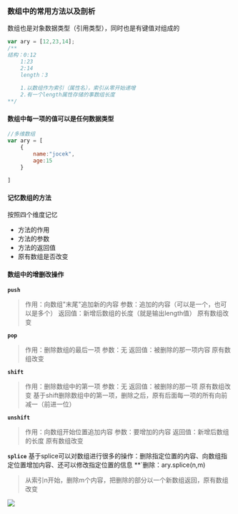 ### 数组中的常用方法以及剖析

数组也是对象数据类型（引用类型），同时也是有键值对组成的

 ```javascript
 var ary = [12,23,14];
 /**
 结构：0:12
   	 1:23
 	 2:14
 	 length：3
 	 
 	 1.以数组作为索引（属性名），索引从零开始递增
 	 2.有一个length属性存储的事数组长度
 **/
 ```
#### 数组中每一项的值可以是任何数据类型

```javascript
//多维数组
var ary = [
    {
        name:"jocek",
        age:15
    }
    
]
```

#### 记忆数组的方法

按照四个维度记忆

- 方法的作用
- 方法的参数
- 方法的返回值
- 原有数组是否改变

#### 数组中的增删改操作

**`push`**
> 作用：向数组"末尾"追加新的内容
> 参数：追加的内容（可以是一个，也可以是多个）
> 返回值：新增后数组的长度（就是输出length值）
> 原有数组改变

**`pop`**
> 作用：删除数组的最后一项 
> 参数：无
> 返回值：被删除的那一项内容
> 原有数组改变

**`shift`**
> 作用：删除数组中的第一项
> 参数：无
> 返回值：被删除的那一项
> 原有数组改变
 基于shift删除数组中的第一项，删除之后，原有后面每一项的所有向前减一（前进一位）

**`unshift`**
> 作用：向数组开始位置追加内容
> 参数：要增加的内容
> 返回值：新增后数组的长度
> 原有数组改变

**`splice`**
基于splice可以对数组进行很多的操作：删除指定位置的内容、向数组指定位置增加内容、还可以修改指定位置的信息
**`删除：ary.splice(n,m)
> 从索引n开始，删除m个内容，把删除的部分以一个新数组返回，原有数组改变

![](D:\blog\JS\img\1564793759178.png)

> 
> 
> 
> 
> 
> 
> 
> 
> 
> 
> 
> 
> 
> 
> 
> 
> 
> 
> 
> 